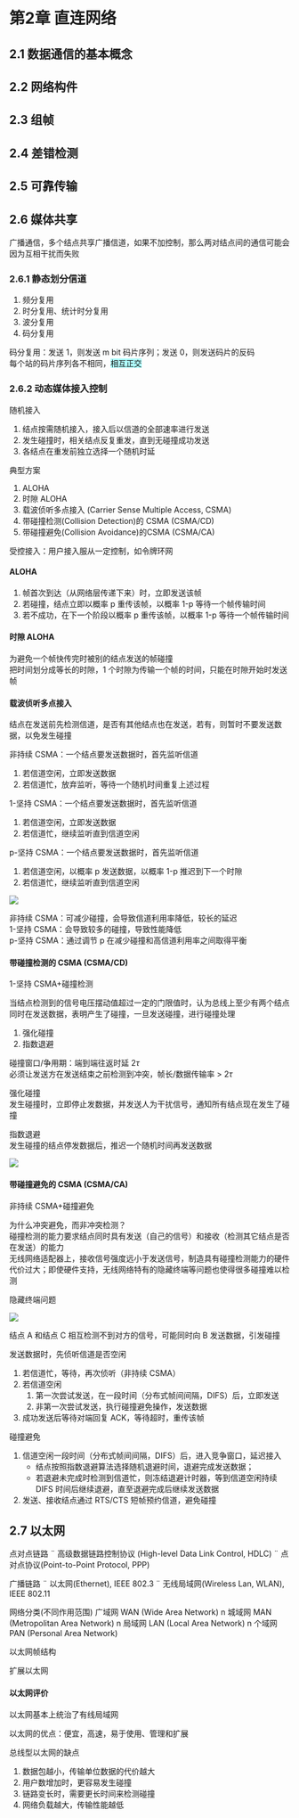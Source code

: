 # 第2章 直连网络
## 2.1 数据通信的基本概念

## 2.2 网络构件

## 2.3 组帧

## 2.4 差错检测

## 2.5 可靠传输

## 2.6 媒体共享
广播通信，多个结点共享广播信道，如果不加控制，那么两对结点间的通信可能会因为互相干扰而失败

### 2.6.1 静态划分信道
1. 频分复用
2. 时分复用、统计时分复用
4. 波分复用
5. 码分复用

码分复用：发送 1，则发送 m bit 码片序列；发送 0，则发送码片的反码  
每个站的码片序列各不相同，<span style="background:#b1ffff">相互正交</span>

### 2.6.2 动态媒体接入控制
随机接入
1. 结点按需随机接入，接入后以信道的全部速率进行发送
2. 发生碰撞时，相关结点反复重发，直到无碰撞成功发送
3. 各结点在重发前独立选择一个随机时延

典型方案
1. ALOHA
2. 时隙 ALOHA
3. 载波侦听多点接入 (Carrier Sense Multiple Access, CSMA)
4. 带碰撞检测(Collision Detection)的 CSMA (CSMA/CD)
5. 带碰撞避免(Collision Avoidance)的CSMA (CSMA/CA)

受控接入：用户接入服从一定控制，如令牌环网

#### ALOHA
1. 帧首次到达（从网络层传递下来）时，立即发送该帧
2. 若碰撞，结点立即以概率 p 重传该帧，以概率 1-p 等待一个帧传输时间
3. 若不成功，在下一个阶段以概率 p 重传该帧，以概率 1-p 等待一个帧传输时间

#### 时隙 ALOHA
为避免一个帧快传完时被别的结点发送的帧碰撞  
把时间划分成等长的时隙，1 个时隙为传输一个帧的时间，只能在时隙开始时发送帧

#### 载波侦听多点接入
结点在发送前先检测信道，是否有其他结点也在发送，若有，则暂时不要发送数据，以免发生碰撞

非持续 CSMA：一个结点要发送数据时，首先监听信道
1. 若信道空闲，立即发送数据
2. 若信道忙，放弃监听，等待一个随机时间重复上述过程

1-坚持 CSMA：一个结点要发送数据时，首先监听信道
1. 若信道空闲，立即发送数据
2. 若信道忙，继续监听直到信道空闲

p-坚持 CSMA：一个结点要发送数据时，首先监听信道
1. 若信道空闲，以概率 p 发送数据，以概率 1-p 推迟到下一个时隙
2. 若信道忙，继续监听直到信道空闲

![](assets/net-2-1.png)

非持续 CSMA：可减少碰撞，会导致信道利用率降低，较长的延迟  
1-坚持 CSMA：会导致较多的碰撞，导致性能降低  
p-坚持 CSMA：通过调节 p 在减少碰撞和高信道利用率之间取得平衡

#### 带碰撞检测的 CSMA (CSMA/CD)
1-坚持 CSMA+碰撞检测

当结点检测到的信号电压摆动值超过一定的门限值时，认为总线上至少有两个结点同时在发送数据，表明产生了碰撞，一旦发送碰撞，进行碰撞处理
1. 强化碰撞
2. 指数退避

碰撞窗口/争用期：端到端往返时延 $2\tau$  
必须让发送方在发送结束之前检测到冲突，帧长/数据传输率 > $2\tau$ 

强化碰撞  
发生碰撞时，立即停止发数据，并发送人为干扰信号，通知所有结点现在发生了碰撞

指数退避  
发生碰撞的结点停发数据后，推迟一个随机时间再发送数据

![](assets/net-2-2.png)

#### 带碰撞避免的 CSMA (CSMA/CA)
非持续 CSMA+碰撞避免

为什么冲突避免，而非冲突检测？  
碰撞检测的能力要求结点同时具有发送（自己的信号）和接收（检测其它结点是否在发送）的能力  
无线网络适配器上，接收信号强度远小于发送信号，制造具有碰撞检测能力的硬件代价过大；即使硬件支持，无线网络特有的隐藏终端等问题也使得很多碰撞难以检测

隐藏终端问题

![](assets/net-2-3.png)

结点 A 和结点 C 相互检测不到对方的信号，可能同时向 B 发送数据，引发碰撞

发送数据时，先侦听信道是否空闲
1. 若信道忙，等待，再次侦听（非持续 CSMA）
2. 若信道空闲
	1. 第一次尝试发送，在一段时间（分布式帧间间隔，DIFS）后，立即发送
	2. 非第一次尝试发送，执行碰撞避免操作，发送数据
3. 成功发送后等待对端回复 ACK，等待超时，重传该帧

碰撞避免  
1. 信道空闲一段时间（分布式帧间间隔，DIFS）后，进入竞争窗口，延迟接入
	- 结点按照指数退避算法选择随机退避时间，退避完成发送数据；
	- 若退避未完成时检测到信道忙，则冻结退避计时器，等到信道空闲持续 DIFS 时间后继续退避，直至退避完成后继续发送数据
2. 发送、接收结点通过 RTS/CTS 短帧预约信道，避免碰撞

## 2.7 以太网
点对点链路
¨ 高级数据链路控制协议 (High-level Data Link Control, HDLC)
¨ 点对点协议(Point-to-Point Protocol, PPP)

 广播链路
¨ 以太网(Ethernet), IEEE 802.3
¨ 无线局域网(Wireless Lan, WLAN), IEEE 802.11

网络分类(不同作用范围)
广域网 WAN (Wide Area Network)
n 城域网 MAN (Metropolitan Area Network)
n 局域网 LAN (Local Area Network)
n 个域网 PAN (Personal Area Network)



以太网帧结构



扩展以太网

#### 以太网评价
以太网基本上统治了有线局域网

以太网的优点：便宜，高速，易于使用、管理和扩展

总线型以太网的缺点
1. 数据包越小，传输单位数据的代价越大
2. 用户数增加时，更容易发生碰撞
3. 链路变长时，需要更长时间来检测碰撞
4. 网络负载越大，传输性能越低